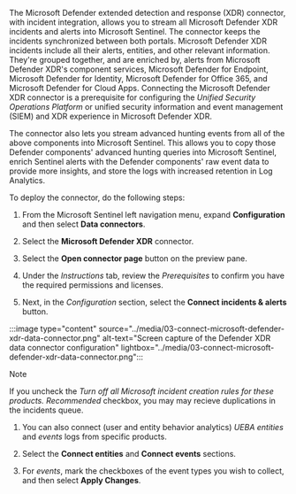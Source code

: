 The Microsoft Defender extended detection and response (XDR) connector, with incident integration, allows you to stream all Microsoft Defender XDR incidents and alerts into Microsoft Sentinel. The connector keeps the incidents synchronized between both portals. Microsoft Defender XDR incidents include all their alerts, entities, and other relevant information. They're grouped together, and are enriched by, alerts from Microsoft Defender XDR's component services, Microsoft Defender for Endpoint, Microsoft Defender for Identity, Microsoft Defender for Office 365, and Microsoft Defender for Cloud Apps. Connecting the Microsoft Defender XDR connector is a prerequisite for configuring the *Unified Security Operations Platform* or unified security information and event management (SIEM) and XDR experience in Microsoft Defender XDR.

The connector also lets you stream advanced hunting events from all of the above components into Microsoft Sentinel. This allows you to copy those Defender components' advanced hunting queries into Microsoft Sentinel, enrich Sentinel alerts with the Defender components' raw event data to provide more insights, and store the logs with increased retention in Log Analytics.

To deploy the connector, do the following steps:

1. From the Microsoft Sentinel left navigation menu, expand **Configuration** and then select **Data connectors**.

1. Select the **Microsoft Defender XDR** connector.

1. Select the **Open connector page** button on the preview pane.

1. Under the *Instructions* tab, review the *Prerequisites* to confirm you have the required permissions and licenses.

1. Next, in the *Configuration* section, select the **Connect incidents & alerts** button.

:::image type="content" source="../media/03-connect-microsoft-defender-xdr-data-connector.png" alt-text="Screen capture of the Defender XDR data connector configuration" lightbox="../media/03-connect-microsoft-defender-xdr-data-connector.png":::

> [!NOTE]
> If you uncheck the *Turn off all Microsoft incident creation rules for these products. Recommended* checkbox, you may may recieve duplications in the incidents queue.

1. You can also connect (user and entity behavior analytics) *UEBA entities* and *events* logs from specific products.

1. Select the **Connect entities** and **Connect events** sections.

1. For *events*, mark the checkboxes of the event types you wish to collect, and then select **Apply Changes**.

